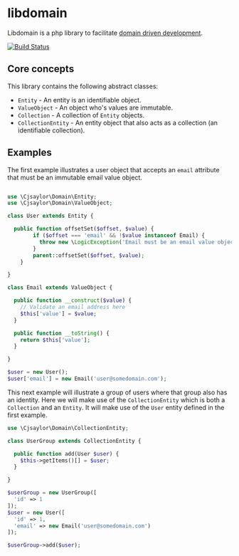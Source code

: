 # libdomain

Libdomain is a php library to facilitate [domain driven development](http://en.wikipedia.org/wiki/Domain-driven_design).

[![Build Status](https://travis-ci.org/cjsaylor/libdomain.svg?branch=master)](https://travis-ci.org/cjsaylor/libdomain)

## Core concepts

This library contains the following abstract classes:

* `Entity` - An entity is an identifiable object.
* `ValueObject` - An object who's values are immutable.
* `Collection` - A collection of `Entity` objects.
* `CollectionEntity` - An entity object that also acts as a collection (an identifiable collection).

## Examples

The first example illustrates a user object that accepts an `email` attribute that must be an immutable email value object.

```php

use \Cjsaylor\Domain\Entity;
use \Cjsaylor\Domain\ValueObject;

class User extends Entity {

  public function offsetSet($offset, $value) {
		if ($offset === 'email' && !$value instanceof Email) {
		  throw new \LogicException('Email must be an email value object!');
		}
		parent::offsetSet($offset, $value);
	}

}

class Email extends ValueObject {

  public function __construct($value) {
    // Validate an email address here
    $this['value'] = $value;
  }

  public function __toString() {
    return $this['value'];
  }

}

$user = new User();
$user['email'] = new Email('user@somedomain.com');
```

This next example will illustrate a group of users where that group also has an identity.
Here we will make use of the `CollectionEntity` which is both a `Collection` and an `Entity`.
It will make use of the `User` entity defined in the first example.

```php
use \Cjsaylor\Domain\CollectionEntity;

class UserGroup extends CollectionEntity {

  public function add(User $user) {
    $this->getItems()[] = $user;
  }

}

$userGroup = new UserGroup([
  'id' => 1
]);
$user = new User([
  'id' => 1,
  'email' => new Email('user@somedomain.com')
]);

$userGroup->add($user);
```
